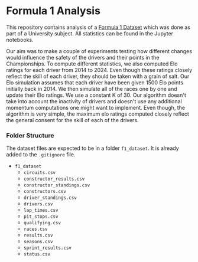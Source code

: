 # Formula 1 Analysis

This repository contains analysis of a [Formula 1 Dataset](https://www.kaggle.com/datasets/rohanrao/formula-1-world-championship-1950-2020)
which was done as part of a University subject. All statistics can be found in the Jupyter notebooks.

Our aim was to make a couple of experiments testing how different changes would influence the safety of the drivers and
their points in the Championships. To compute different statistics, we also computed Elo ratings for each driver from 2014 to 2024.
Even though these ratings closely reflect the skill of each driver, they should be taken with a grain of salt.
Our Elo simulation assumes that each driver have been given 1500 Elo points initially back in 2014. We then simulate all of the races
one by one and update their Elo ratings. We use a constant K of 30. Our algorithm doesn't take into account the inactivity of drivers
and doesn't use any additional momentum computations one might want to implement. Even though, the algorithm is very simple,
the maximum elo ratings computed closely reflect the general consent for the skill of each of the drivers.

### Folder Structure

The dataset files are expected to be in a folder `f1_dataset`. It is already added to the `.gitignore` file.

 - `f1_dataset`
    - `circuits.csv`
    - `constructor_results.csv`
    - `constructor_standings.csv`
    - `constructors.csv`
    - `driver_standings.csv`
    - `drivers.csv`
    - `lap_times.csv`
    - `pit_stops.csv`
    - `qualifying.csv`
    - `races.csv`
    - `results.csv`
    - `seasons.csv`
    - `sprint_results.csv`
    - `status.csv`
